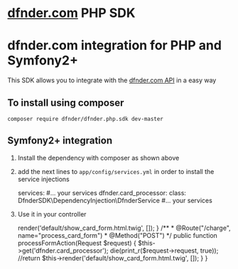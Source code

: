 [dfnder.com](https://dfnder.com) PHP SDK
==============


# dfnder.com integration for PHP and Symfony2+
This SDK allows you to integrate with the [dfnder.com API](https://api.dfnder.com) in a easy way

## To install using composer
    composer require dfnder/dfnder.php.sdk dev-master

## Symfony2+ integration
1. Install the dependency with composer as shown above
2. add the next lines to `app/config/services.yml` in order to install the service injections

        
    services:
        #... your services
        dfnder.card_processor:
            class: DfnderSDK\DependencyInjection\DfnderService
        #... your services

        
3. Use it in your controller

    
    <?php
    
    namespace AppBundle\Controller;
    
    use Sensio\Bundle\FrameworkExtraBundle\Configuration\Route;
    use Sensio\Bundle\FrameworkExtraBundle\Configuration\Method;
    use Symfony\Bundle\FrameworkBundle\Controller\Controller;
    use Symfony\Component\HttpFoundation\Request;
    
    class DefaultController extends Controller
    {
        /**
         * @Route("/", name="show_card_form")
         */
        public function showFormAction(Request $request)
        {
            return $this->render('default/show_card_form.html.twig', []);
        }
    
        /**
         * @Route("/charge", name="process_card_form")
         * @Method("POST")
         */
        public function processFormAction(Request $request)
        {
           $this->get('dfnder.card_processor');
    
            die(print_r($request->request, true));
    
    
            //return $this->render('default/show_card_form.html.twig', []);
        }
    }
